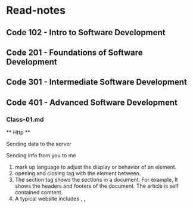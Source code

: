 # Read-notes

## Code 102 - Intro to Software Development
## Code 201 - Foundations of Software Development
## Code 301 - Intermediate Software Development
## Code 401 - Advanced Software Development

### Class-01.md


** Http  **

Sending data to the server

Sending info from you to me 

1. mark up language to adjust the display or behavior of an element.
2. opening and closing tag with the element between.
3. The section tag shows the sections in a document. For example, It shows the headers and footers of the document.  The article is  self contained comtent.
4. A typical website includes <html>, <head>, <title>, and the <body> elements.
5. Tells search engine how to read and display sites.
6. Metadata is data that describes data. It describes the content on the page.
  
  
  



